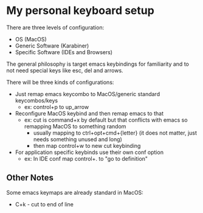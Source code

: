 # My personal keyboard setup

There are three levels of configuration:

* OS (MacOS)
* Generic Software (Karabiner)
* Specific Software (IDEs and Browsers)

The general philosophy is target emacs keybindings for familiarity and to not need special keys like esc, del and arrows.

There will be three kinds of configurations:

* Just remap emacs keycombo to MacOS/generic standard keycombos/keys
  * ex: control+p to up_arrow
* Reconfigure MacOS keybind and then remap emacs to that
  * ex: cut is command+x by default but that conflicts with emacs so remapping MacOS to something random
    * usually mapping to ctrl+opt+cmd+{letter} (it does not matter, just needs something unused and long)
    * then map control+w to new cut keybinding
* For application specific keybinds use their own conf option
  * ex: In IDE conf map control+. to "go to definition"

## Other Notes

Some emacs keymaps are already standard in MacOS:

* C+k - cut to end of line
